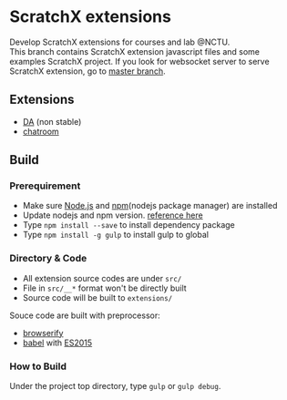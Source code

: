 # ScratchX extensions

Develop ScratchX extensions for courses and lab @NCTU.  
This branch contains ScratchX extension javascript files and some examples ScratchX project.
If you look for websocket server to serve ScratchX extension, go to [master branch](https://github.com/sunset1995/ScratchX-ext).  


## Extensions
- [DA](extensions/iottalkDA-scratch.js) (non stable)
- [chatroom](extensions/chatroom.js)


## Build

### Prerequirement
* Make sure [Node.js](https://nodejs.org/en/) and [npm](https://www.npmjs.com/)(nodejs package manager)  are installed
* Update nodejs and npm version. [reference here](https://nodejs.org/en/download/package-manager/)
* Type `npm install --save` to install dependency package
* Type `npm install -g gulp` to install gulp to global


### Directory & Code
* All extension source codes are under `src/`
* File in `src/__*` format won't be directly built
* Source code will be built to `extensions/`

Souce code are built with preprocessor: 
* [browserify](http://browserify.org/) 
* [babel](https://babeljs.io/) with [ES2015](https://github.com/lukehoban/es6features#readme)


### How to Build
Under the project top directory, type `gulp` or `gulp debug`.
